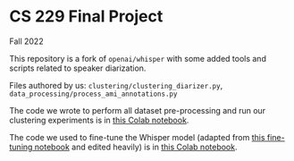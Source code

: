 # CS 229 Final Project
Fall 2022

This repository is a fork of `openai/whisper` with some added tools and scripts related to speaker diarization.

Files authored by us: `clustering/clustering_diarizer.py`, `data_processing/process_ami_annotations.py`

The code we wrote to perform all dataset pre-processing and run our clustering experiments is in [this Colab notebook](https://colab.research.google.com/drive/1SVXOpi4TWWk20AYfKyhT1BGNEV6cRjXx).

The code we used to fine-tune the Whisper model (adapted from [this fine-tuning notebook](https://colab.research.google.com/drive/1P4ClLkPmfsaKn2tBbRp0nVjGMRKR-EWz) and edited heavily) is in [this Colab notebook](https://colab.research.google.com/drive/1ubsscw7O0c0qnZzXgQZLFjKm87vgRbWB.).